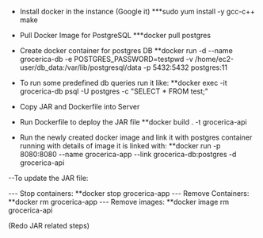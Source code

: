 - Install docker in the instance (Google it)
***sudo yum install -y gcc-c++ make


- Pull Docker Image for PostgreSQL
***docker pull postgres

- Create docker container for postgres DB
**docker run -d --name grocerica-db -e POSTGRES_PASSWORD=testpwd -v  /home/ec2-user/db_data:/var/lib/postgresql/data -p 5432:5432 postgres:11

- To run some predefined db queries run it like:
**docker exec -it grocerica-db  psql -U postgres -c "SELECT * FROM test;"

- Copy JAR and Dockerfile into Server

- Run Dockerfile to deploy the JAR file
**docker build . -t grocerica-api

- Run the newly created docker image and link it with postgres container running with details of image it is linked with:
**docker run -p 8080:8080 --name grocerica-app --link grocerica-db:postgres -d grocerica-api



--To update the JAR file:

--- Stop containers: **docker stop grocerica-app
--- Remove Containers: **docker rm grocerica-app
--- Remove images: **docker image rm grocerica-api

(Redo JAR related steps)
